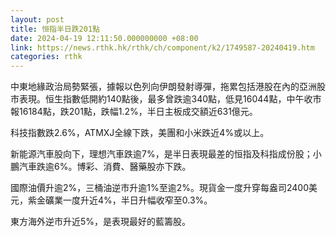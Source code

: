 ```yaml
---
layout: post
title: 恒指半日跌201點
date: 2024-04-19 12:11:50.000000000 +08:00
link: https://news.rthk.hk/rthk/ch/component/k2/1749587-20240419.htm
categories: rthk
---
```


中東地緣政治局勢緊張，據報以色列向伊朗發射導彈，拖累包括港股在內的亞洲股市表現。恒生指數低開約140點後，最多曾跌逾340點，低見16044點，中午收市報16184點，跌201點，跌幅1.2%，半日主板成交額近631億元。

科技指數跌2.6%，ATMXJ全線下跌，美團和小米跌近4%或以上。

新能源汽車股向下，理想汽車跌逾7%，是半日表現最差的恒指及科指成份股；小鵬汽車跌逾6%。博彩、消費、醫藥股亦下跌。

國際油價升逾2%，三桶油逆市升逾1%至逾2%。現貨金一度升穿每盎司2400美元，紫金礦業一度升近4%，半日升幅收窄至0.3%。

東方海外逆市升近5%，是表現最好的藍籌股。
